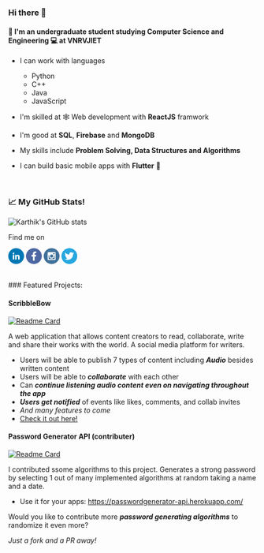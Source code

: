 ### Hi there 👋
#### 📖 I'm an undergraduate student studying **Computer Science and Engineering** 💻 at VNRVJIET 

- I can work with languages
  * Python
  * C++
  * Java
  * JavaScript

 - I'm skilled at 🕸️ Web development with **ReactJS** framwork 
 - I'm good at **SQL**, **Firebase** and **MongoDB**
 - My skills include **Problem Solving, Data Structures and Algorithms**
 - I can build basic mobile apps with **Flutter** 📱
 
<br />

### 📈 My GitHub Stats!
![Karthik's GitHub stats](https://github-readme-stats.vercel.app/api?username=karthik193&hide=stars&count_private=true&show_icons=true&theme=white)

Find me on

<a href="https://www.linkedin.com/in/karthik-p-179758194/"><img alt="LinkedIn" src="/social-icons/linkedin.png" height="32px" width="32px"/></a>
<a href="https://www.facebook.com/karthik.pasupulatei/"><img alt="Facebook" src="/social-icons/facebook.png" height="32px" width="32px"/></a>
<a href="https://www.instagram.com/karthik.pasupulatei/"><img alt="Instagram" src="/social-icons/instagram.png" height="32px" width="32px"/></a>
<a href="https://twitter.com/KPasupulatei"><img alt="Twitter" src="/social-icons/twitter.png" height="32px" width="32px"/></a>

<br />
### Featured Projects:

#### **ScribbleBow**

[![Readme Card](https://github-readme-stats.vercel.app/api/pin/?username=TarangGarlapally&repo=scribblebow&theme=dark)](https://github.com/TarangGarlapally/scribblebow)

A web application that allows content creators to read,
collaborate, write and share their works with the world. A social
media platform for writers.

* Users will be able to publish 7 types of content including _**Audio**_ besides  written content
* Users will be able to _**collaborate**_ with each other
* Can _**continue listening audio content even on navigating throughout the app**_
* _**Users get notified**_ of events like likes, comments, and collab invites
* _And many features to come_
* [Check it out here!](https://scribblebow.web.app/)


#### **Password Generator API (contributer)**

[![Readme Card](https://github-readme-stats.vercel.app/api/pin/?username=TarangGarlapally&repo=PasswordGeneratorAPI&theme=dark)](https://github.com/TarangGarlapally/PasswordGeneratorAPI)

I contributed ssome algorithms to this project.
Generates a strong password by selecting 1 out of many
implemented algorithms at random taking a name and a date.
* Use it for your apps: https://passwordgenerator-api.herokuapp.com/

Would you like to contribute more _**password generating algorithms**_ to randomize it even more?

_Just a fork and a PR away!_




